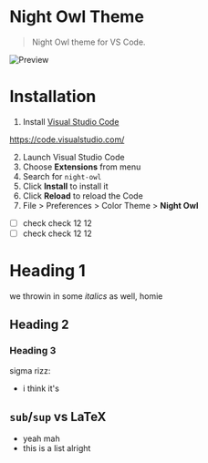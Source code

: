 # Night Owl Theme

> Night Owl theme for VS Code.

![Preview](images/preview.gif)

# Installation

1.  Install [Visual Studio Code](https://code.visualstudio.com/)

https://code.visualstudio.com/

2.  Launch Visual Studio Code
3.  Choose **Extensions** from menu
4.  Search for `night-owl`
5.  Click **Install** to install it
6.  Click **Reload** to reload the Code
7.  File > Preferences > Color Theme > **Night Owl**

- [ ] check check 12 12
- [ ] check check 12 12

Heading 1
========

we throwin in some _italics_ as well, homie

Heading 2
--------------

### Heading 3

sigma rizz:
- i think it's 

## `sub`/`sup` vs LaTeX
- yeah mah
- this is a list alright